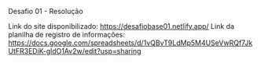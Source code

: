 Desafio 01 - Resolução

Link do site disponibilizado: https://desafiobase01.netlify.app/
Link da planilha de registro de informações: https://docs.google.com/spreadsheets/d/1vQBvT9LdMp5M4USeVwRQf7JkUtFR3EDiK-gldO1Av2w/edit?usp=sharing
